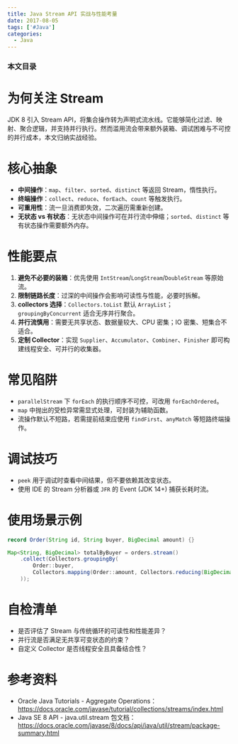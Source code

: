 ```yaml
---
title: Java Stream API 实战与性能考量
date: 2017-08-05
tags: ['#Java']
categories:
  - Java
---
```


### 本文目录
<!-- toc -->

# 为何关注 Stream
JDK 8 引入 Stream API，将集合操作转为声明式流水线。它能够简化过滤、映射、聚合逻辑，并支持并行执行。然而滥用流会带来额外装箱、调试困难与不可控的并行成本，本文归纳实战经验。

# 核心抽象
- **中间操作**：`map`、`filter`、`sorted`、`distinct` 等返回 Stream，惰性执行。
- **终端操作**：`collect`、`reduce`、`forEach`、`count` 等触发执行。
- **可重用性**：流一旦消费即失效，二次遍历需重新创建。
- **无状态 vs 有状态**：无状态中间操作可在并行流中伸缩；`sorted`、`distinct` 等有状态操作需要额外内存。

# 性能要点
1. **避免不必要的装箱**：优先使用 `IntStream`/`LongStream`/`DoubleStream` 等原始流。
2. **限制链路长度**：过深的中间操作会影响可读性与性能，必要时拆解。
3. **collectors 选择**：`Collectors.toList` 默认 `ArrayList`；`groupingByConcurrent` 适合无序并行聚合。
4. **并行流慎用**：需要无共享状态、数据量较大、CPU 密集；IO 密集、短集合不适合。
5. **定制 Collector**：实现 `Supplier`、`Accumulator`、`Combiner`、`Finisher` 即可构建线程安全、可并行的收集器。

# 常见陷阱
- `parallelStream` 下 `forEach` 的执行顺序不可控，可改用 `forEachOrdered`。
- `map` 中抛出的受检异常需显式处理，可封装为辅助函数。
- 流操作默认不短路，若需提前结束应使用 `findFirst`、`anyMatch` 等短路终端操作。

# 调试技巧
- `peek` 用于调试时查看中间结果，但不要依赖其改变状态。
- 使用 IDE 的 Stream 分析器或 `JFR` 的 Event (JDK 14+) 捕获长耗时流。

# 使用场景示例
```java
record Order(String id, String buyer, BigDecimal amount) {}

Map<String, BigDecimal> totalByBuyer = orders.stream()
    .collect(Collectors.groupingBy(
        Order::buyer,
        Collectors.mapping(Order::amount, Collectors.reducing(BigDecimal.ZERO, BigDecimal::add))
    ));
```

# 自检清单
- 是否评估了 Stream 与传统循环的可读性和性能差异？
- 并行流是否满足无共享可变状态的约束？
- 自定义 Collector 是否线程安全且具备结合性？

# 参考资料
- Oracle Java Tutorials - Aggregate Operations：https://docs.oracle.com/javase/tutorial/collections/streams/index.html
- Java SE 8 API - java.util.stream 包文档：https://docs.oracle.com/javase/8/docs/api/java/util/stream/package-summary.html
